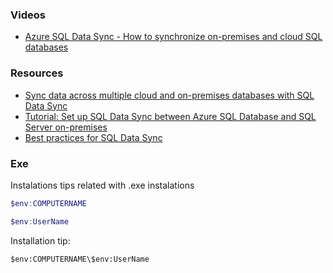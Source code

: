### Videos

- [Azure SQL Data Sync - How to synchronize on-premises and cloud SQL databases](https://www.youtube.com/watch?v=Kw94bP2WKWY)


### Resources

- [Sync data across multiple cloud and on-premises databases with SQL Data Sync](https://docs.microsoft.com/en-us/azure/sql-database/sql-database-sync-data)
- [Tutorial: Set up SQL Data Sync between Azure SQL Database and SQL Server on-premises](https://docs.microsoft.com/en-us/azure/sql-database/sql-database-get-started-sql-data-sync#add-on-prem)
- [Best practices for SQL Data Sync](https://docs.microsoft.com/en-us/azure/sql-database/sql-database-best-practices-data-sync)

### Exe

Instalations tips related with .exe instalations


```powershell
$env:COMPUTERNAME

$env:UserName
```

Installation tip:

```powershel
$env:COMPUTERNAME\$env:UserName
```
